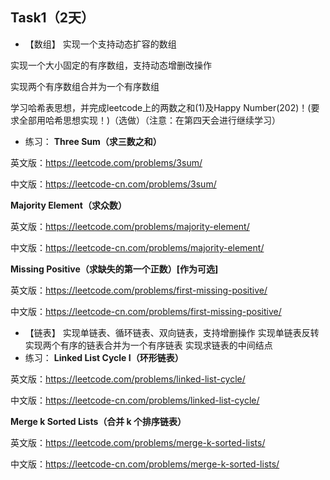 ## Task1（2天）
* 【数组】
实现一个支持动态扩容的数组

实现一个大小固定的有序数组，支持动态增删改操作

实现两个有序数组合并为一个有序数组

学习哈希表思想，并完成leetcode上的两数之和(1)及Happy  Number(202)！(要求全部用哈希思想实现！)（选做）（注意：在第四天会进行继续学习）

* 练习：
**Three Sum（求三数之和）**

英文版：https://leetcode.com/problems/3sum/

中文版：https://leetcode-cn.com/problems/3sum/

**Majority Element（求众数）**

英文版：https://leetcode.com/problems/majority-element/

中文版：https://leetcode-cn.com/problems/majority-element/

**Missing Positive（求缺失的第一个正数）[作为可选]**

英文版：https://leetcode.com/problems/first-missing-positive/

中文版：https://leetcode-cn.com/problems/first-missing-positive/


* 【链表】
实现单链表、循环链表、双向链表，支持增删操作
实现单链表反转
实现两个有序的链表合并为一个有序链表
实现求链表的中间结点
* 练习：
**Linked List Cycle I（环形链表）**

英文版：https://leetcode.com/problems/linked-list-cycle/

中文版：https://leetcode-cn.com/problems/linked-list-cycle/

**Merge k Sorted Lists（合并 k 个排序链表）**

英文版：https://leetcode.com/problems/merge-k-sorted-lists/

中文版：https://leetcode-cn.com/problems/merge-k-sorted-lists/
